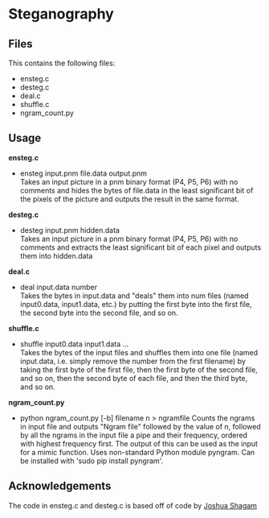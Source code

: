 # Steganography
## Files 
This contains the following files:
- ensteg.c
- desteg.c
- deal.c
- shuffle.c
- ngram_count.py

## Usage
**ensteg.c**
- ensteg input.pnm file.data output.pnm  
Takes an input picture in a pnm binary format (P4, P5, P6) with no comments and hides the bytes of file.data in the least significant bit of the pixels of the picture and outputs the result in the same format.

**desteg.c**
- desteg input.pnm hidden.data  
Takes an input picture in a pnm binary format (P4, P5, P6) with no comments and extracts the least significant bit of each pixel and outputs them into hidden.data

**deal.c**
- deal input.data number  
Takes the bytes in input.data and "deals" them into num files (named input0.data, input1.data, etc.) by putting the first byte into the first file, the second byte into the second file, and so on.

**shuffle.c**
- shuffle input0.data input1.data ...  
Takes the bytes of the input files and shuffles them into one file (named input.data, i.e. simply remove the number from the first filename) by taking the first byte of the first file, then the first byte of the second file, and so on, then the second byte of each file, and then the third byte, and so on.

**ngram_count.py**
- python ngram_count.py [-b] filename n > ngramfile
Counts the ngrams in input file and outputs "Ngram file" followed by the value of n, followed by all the ngrams in the input file a pipe and their frequency, ordered with highest frequency first.  The output of this can be used as the input for a mimic function.
Uses non-standard Python module pyngram.  Can be installed with 'sudo pip install pyngram'.

## Acknowledgements
The code in ensteg.c and desteg.c is based off of code by [Joshua Shagam](http://www.cs.nmsu.edu/~joshagam/css/)
